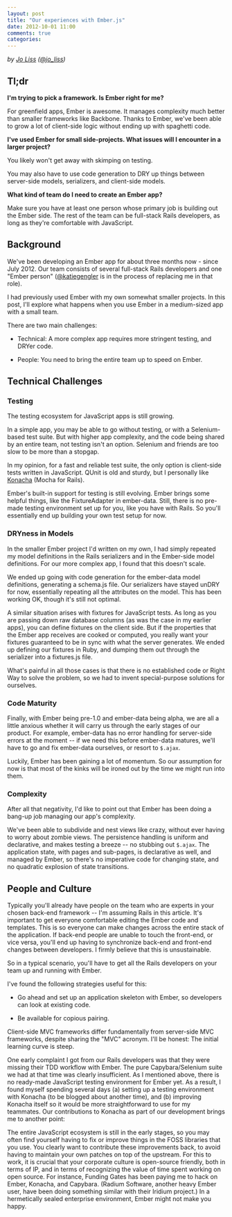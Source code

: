 ```yaml
---
layout: post
title: "Our experiences with Ember.js"
date: 2012-10-01 11:00
comments: true
categories:
---
```


*by [Jo Liss](http://www.solitr.com/blog/) ([@jo_liss](https://twitter.com/jo_liss))*

## Tl;dr

**I'm trying to pick a framework. Is Ember right for me?**

For greenfield apps, Ember is awesome. It manages complexity much better than
smaller frameworks like Backbone. Thanks to Ember, we've been able to grow a
lot of client-side logic without ending up with spaghetti code.

**I've used Ember for small side-projects. What issues will I encounter in a
larger project?**

You likely won't get away with skimping on testing.

You may also have to use code generation to DRY up things between server-side
models, serializers, and client-side models.

**What kind of team do I need to create an Ember app?**

Make sure you have at least one person whose primary job is building out the
Ember side. The rest of the team can be full-stack Rails developers, as long
as they're comfortable with JavaScript.

## Background

We've been developing an Ember app for about three months now - since July
2012. Our team consists of several full-stack Rails developers and one "Ember
person" ([@katiegengler](https://twitter.com/katiegengler) is in the process
of replacing me in that role).

I had previously used Ember with my own somewhat smaller projects. In this
post, I'll explore what happens when you use Ember in a medium-sized app with
a small team.

There are two main challenges:

* Technical: A more complex app requires more stringent testing, and DRYer
  code.

* People: You need to bring the entire team up to speed on Ember.

## Technical Challenges

### Testing

The testing ecosystem for JavaScript apps is still growing.

In a simple app, you may be able to go without testing, or with a
Selenium-based test suite. But with higher app complexity, and the code being
shared by an entire team, not testing isn't an option. Selenium and friends
are too slow to be more than a stopgap.

In my opinion, for a fast and reliable test suite, the only option is
client-side tests written in JavaScript. QUnit is old and sturdy, but I
personally like [Konacha](https://github.com/jfirebaugh/konacha) (Mocha for
Rails).

Ember's built-in support for testing is still evolving. Ember brings some
helpful things, like the FixtureAdapter in ember-data. Still, there is no
pre-made testing environment set up for you, like you have with Rails. So
you'll essentially end up building your own test setup for now.

### DRYness in Models

In the smaller Ember project I'd written on my own, I had simply repeated my
model definitions in the Rails serializers and in the Ember-side model
definitions. For our more complex app, I found that this doesn't scale.

We ended up going with code generation for the ember-data model definitions,
generating a schema.js file. Our serializers have stayed unDRY for now,
essentially repeating all the attributes on the model. This has been working
OK, though it's still not optimal.

A similar situation arises with fixtures for JavaScript tests. As long as you
are passing down raw database columns (as was the case in my earlier apps),
you can define fixtures on the client side. But if the properties that the
Ember app receives are cooked or computed, you really want your fixtures
guaranteed to be in sync with what the server generates. We ended up defining
our fixtures in Ruby, and dumping them out through the serializer into a
fixtures.js file.

What's painful in all those cases is that there is no established code or
Right Way to solve the problem, so we had to invent special-purpose solutions
for ourselves.

### Code Maturity

Finally, with Ember being pre-1.0 and ember-data being alpha, we are all a
little anxious whether it will carry us through the early stages of our
product. For example, ember-data has no error handling for server-side errors
at the moment -- if we need this before ember-data matures, we'll have to go
and fix ember-data ourselves, or resort to `$.ajax`.

Luckily, Ember has been gaining a lot of momentum. So our assumption for now
is that most of the kinks will be ironed out by the time we might run into
them.

### Complexity

After all that negativity, I'd like to point out that Ember has been doing a
bang-up job managing our app's complexity.

We've been able to subdivide and nest views like crazy, without ever having to
worry about zombie views. The persistence handling is uniform and declarative,
and makes testing a breeze -- no stubbing out `$.ajax`. The application state,
with pages and sub-pages, is declarative as well, and managed by Ember, so
there's no imperative code for changing state, and no quadratic explosion of
state transitions.

## People and Culture

Typically you'll already have people on the team who are experts in your
chosen back-end framework -- I'm assuming Rails in this article. It's
important to get everyone comfortable editing the Ember code and templates.
This is so everyone can make changes across the entire stack of the
application. If back-end people are unable to touch the front-end, or vice
versa, you'll end up having to synchronize back-end and front-end changes
between developers. I firmly believe that this is unsustainable.

So in a typical scenario, you'll have to get all the Rails developers on your
team up and running with Ember.

I've found the following strategies useful for this:

* Go ahead and set up an application skeleton with Ember, so developers can
  look at existing code.

* Be available for copious pairing.

Client-side MVC frameworks differ fundamentally from server-side MVC
frameworks, despite sharing the "MVC" acronym. I'll be honest: The initial
learning curve is steep.

One early complaint I got from our Rails developers was that they were missing
their TDD workflow with Ember. The pure Capybara/Selenium suite we had at that
time was clearly insufficient. As I mentioned above, there is no ready-made
JavaScript testing environment for Ember yet. As a result, I found myself
spending several days (a) setting up a testing environment with Konacha (to be
blogged about another time), and (b) improving Konacha itself so it would be
more straightforward to use for my teammates. Our contributions to Konacha as
part of our development brings me to another point:

The entire JavaScript ecosystem is still in the early stages, so you may often
find yourself having to fix or improve things in the FOSS libraries that you
use. You clearly want to contribute these improvements back, to avoid having
to maintain your own patches on top of the upstream. For this to work, it is
crucial that your corporate culture is open-source friendly, both in terms of
IP, and in terms of recognizing the value of time spent working on open
source. For instance, Funding Gates has been paying me to hack on Ember,
Konacha, and Capybara. (Radium Software, another heavy Ember user, have been
doing something similar with their Iridium project.) In a hermetically sealed
enterprise environment, Ember might not make you happy.
